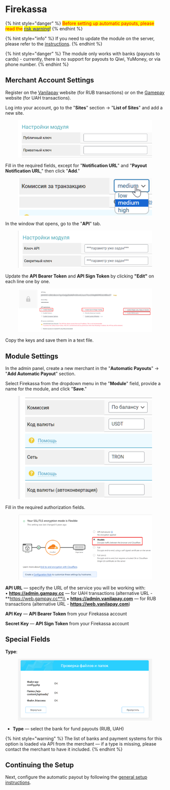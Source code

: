 # Firekassa

{% hint style="danger" %}
<mark style="color:red;">Before setting up automatic payouts, please read the</mark> [<mark style="color:blue;">risk warning</mark>](https://premium.gitbook.io/main/osnovnye-nastroiki/merchanty-i-avtovyplaty/avtovyplaty/preduprezhdenie-o-riskakh)<mark style="color:blue;">!</mark>
{% endhint %}

{% hint style="info" %}
If you need to update the module on the server, please refer to the [instructions](https://premium.gitbook.io/main/osnovnye-nastroiki/faq/obnovlenie-failov-skripta-na-servere/kak-obnovit-faily-na-servere#moduli-merchantov-i-avtovyplat).
{% endhint %}

{% hint style="danger" %}
The module only works with banks (payouts to cards) - currently, there is no support for payouts to Qiwi, YuMoney, or via phone number.
{% endhint %}

## Merchant Account Settings

Register on the [Vanilapay](https://web.vanilapay.com/) website (for RUB transactions) or on the [Gamepay](https://web.gampay.cc/) website (for UAH transactions).

Log into your account, go to the "**Sites**" section -> "**List of Sites**" and add a new site.

<figure><img src="../../../.gitbook/assets/image (749).png" alt=""><figcaption></figcaption></figure>

Fill in the required fields, except for "**Notification URL**" and "**Payout Notification URL**," then click "**Add**."

<figure><img src="../../../.gitbook/assets/image (750).png" alt="" width="563"><figcaption></figcaption></figure>

In the window that opens, go to the "**API**" tab.

<figure><img src="../../../.gitbook/assets/image (751).png" alt=""><figcaption></figcaption></figure>

Update the **API Bearer Token** and **API Sign Token** by clicking **"Edit"** on each line one by one.

<figure><img src="../../../.gitbook/assets/image (752).png" alt=""><figcaption></figcaption></figure>

Copy the keys and save them in a text file.

## **Module Settings**

In the admin panel, create a new merchant in the "**Automatic Payouts**" -> "**Add Automatic Payout**" section.

Select Firekassa from the dropdown menu in the "**Module**" field, provide a name for the module, and click "**Save**."

<figure><img src="../../../.gitbook/assets/image (746).png" alt=""><figcaption></figcaption></figure>

Fill in the required authorization fields.

<figure><img src="../../../.gitbook/assets/image (1429).png" alt=""><figcaption></figcaption></figure>

**API URL** — specify the URL of the service you will be working with:\
• **https://admin.gampay.cc** — for UAH transactions (alternative URL - **https://web.gampay.cc**)\
• **https://admin.vanilapay.com** — for RUB transactions (alternative URL - **https://web.vanilapay.com**)

**API Key** — **API Bearer Token** from your Firekassa account

**Secret Key** — **API Sign Token** from your Firekassa account

## Special Fields

**Type**:

<figure><img src="../../../.gitbook/assets/image (648).png" alt=""><figcaption></figcaption></figure>

* **Type** — select the bank for fund payouts (RUB, UAH)

{% hint style="warning" %}
The list of banks and payment systems for this option is loaded via API from the merchant — if a type is missing, please contact the merchant to have it included.
{% endhint %}

## Continuing the Setup

Next, configure the automatic payout by following the [general setup instructions](https://premium.gitbook.io/rukovodstvo-polzovatelya/osnovnye-nastroiki/merchanty-i-avtovyplaty/avtovyplaty/obshie-nastroiki-merchantov-avtovyplat).